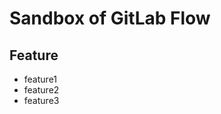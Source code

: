 Sandbox of GitLab Flow
========================================

Feature
----------------------------------------
* feature1
* feature2
* feature3

